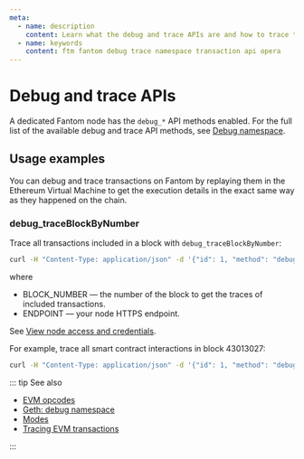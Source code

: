 ```yaml
---
meta:
  - name: description
    content: Learn what the debug and trace APIs are and how to trace transactions on Fantom.
  - name: keywords
    content: ftm fantom debug trace namespace transaction api opera
---
```


# Debug and trace APIs

A dedicated Fantom node has the `debug_*` API methods enabled. For the full list of the available debug and trace API methods, see [Debug namespace](https://geth.ethereum.org/docs/interacting-with-geth/rpc/ns-debug).

## Usage examples

You can debug and trace transactions on Fantom by replaying them in the Ethereum Virtual Machine to get the execution details in the exact same way as they happened on the chain.

### debug_traceBlockByNumber

Trace all transactions included in a block with `debug_traceBlockByNumber`:

``` sh
curl -H "Content-Type: application/json" -d '{"id": 1, "method": "debug_traceBlockByNumber", "params": ["BLOCK_NUMBER", {"tracer": "callTracer"}]}' ENDPOINT
```

where

* BLOCK_NUMBER — the number of the block to get the traces of included transactions.
* ENDPOINT — your node HTTPS endpoint.

See [View node access and credentials](/platform/view-node-access-and-credentials).

For example, trace all smart contract interactions in block 43013027:

``` sh
curl -H "Content-Type: application/json" -d '{"id": 1, "method": "debug_traceBlockByNumber", "params": ["0x29053A3", {"tracer": "callTracer"}]}' https://nd-123-456-789.p2pify.com/3c6e0b8a9c15224a8228b9a98ca1531d
```

::: tip See also

* [EVM opcodes](https://ethereum.org/en/developers/docs/evm/opcodes)
* [Geth: debug namespace](https://geth.ethereum.org/docs/rpc/ns-debug)
* [Modes](/operations/fantom/modes)
* <a href="https://support.chainstack.com/hc/en-us/articles/900003400806-Tracing-EVM-transactions" target="_blank">Tracing EVM transactions</a>

:::
